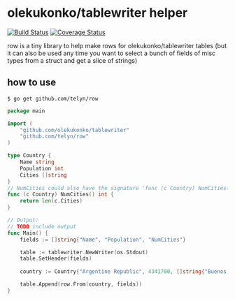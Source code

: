 olekukonko/tablewriter helper
=============================

[![Build Status](https://travis-ci.org/telyn/row.svg?branch=develop)](https://travis-ci.org/telyn/row) [![Coverage Status](https://coveralls.io/repos/github/telyn/row/badge.svg?branch=master)](https://coveralls.io/github/telyn/row?branch=master)

row is a tiny library to help make rows for olekukonko/tablewriter tables (but it can also be used any time you want to select a bunch of fields of misc types from a struct and get a slice of strings)

how to use
----------

```
$ go get github.com/telyn/row
```

```go
package main

import (
	"github.com/olekukonko/tablewriter"
	"github.com/telyn/row"
)

type Country {
	Name string
	Population int
	Cities []string
}
// NumCities could also have the signature 'func (c Country) NumCities() (int, error)
func (c Country) NumCities() int {
	return len(c.Cities)
}

// Output:
// TODO include output
func Main() {
	fields := []string{"Name", "Population", "NumCities"}

	table := tablewriter.NewWriter(os.Stdout)
	table.SetHeader(fields)
	
	country := Country{"Argentine Republic", 4341700, []string{"Buenos Aires","Córdoba", "Rosario", "Mendoza", "La Plata"}}

	table.Append(row.From(country, fields))
}
```
